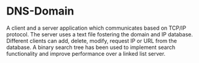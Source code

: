 # DNS-Domain
A client and a server application which communicates based on TCP/IP protocol. The server uses a text file fostering the domain and IP database. Different clients can add, delete, modify, request IP or URL from the database. A binary search tree has been used to implement search functionality and improve performance over a linked list server. 
